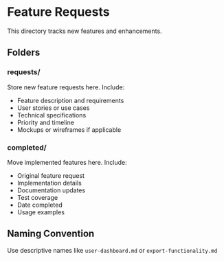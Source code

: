 # Feature Requests

This directory tracks new features and enhancements.

## Folders

### requests/
Store new feature requests here. Include:
- Feature description and requirements
- User stories or use cases
- Technical specifications
- Priority and timeline
- Mockups or wireframes if applicable

### completed/
Move implemented features here. Include:
- Original feature request
- Implementation details
- Documentation updates
- Test coverage
- Date completed
- Usage examples

## Naming Convention
Use descriptive names like `user-dashboard.md` or `export-functionality.md`